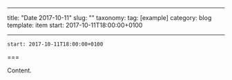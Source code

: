 
---
title: "Date 2017-10-11"
slug: ""
taxonomy:
tag: [example]
category: blog
template: item
start: 2017-10-11T18:00:00+0100

---

``start: 2017-10-11T18:00:00+0100``

===

Content.
